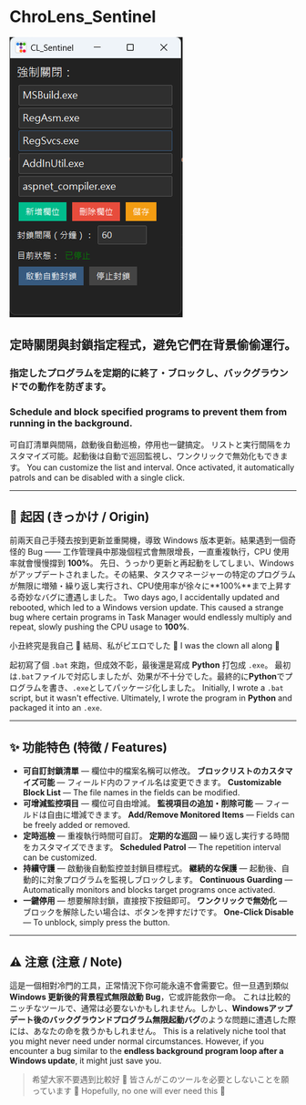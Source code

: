 # ChroLens_Sentinel

![ChroLens_Sentinel](./pic/clse1.png)

## 定時關閉與封鎖指定程式，避免它們在背景偷偷運行。
### 指定したプログラムを定期的に終了・ブロックし、バックグラウンドでの動作を防ぎます。
### Schedule and block specified programs to prevent them from running in the background.

可自訂清單與間隔，啟動後自動巡檢，停用也一鍵搞定。
リストと実行間隔をカスタマイズ可能。起動後は自動で巡回監視し、ワンクリックで無効化もできます。
You can customize the list and interval. Once activated, it automatically patrols and can be disabled with a single click.

---

## 📜 起因 (きっかけ / Origin)

前兩天自己手殘去按到更新並重開機，導致 Windows 版本更新。結果遇到一個奇怪的 Bug —— 工作管理員中那幾個程式會無限增長，一直重複執行，CPU 使用率就會慢慢撐到 **100%**。
先日、うっかり更新と再起動をしてしまい、Windowsがアップデートされました。その結果、タスクマネージャーの特定のプログラムが無限に増殖・繰り返し実行され、CPU使用率が徐々に**100%**まで上昇する奇妙なバグに遭遇しました。
Two days ago, I accidentally updated and rebooted, which led to a Windows version update. This caused a strange bug where certain programs in Task Manager would endlessly multiply and repeat, slowly pushing the CPU usage to **100%**.

小丑終究是我自己 🤡
結局、私がピエロでした 🤡
I was the clown all along 🤡

起初寫了個 `.bat` 來跑，但成效不彰，最後還是寫成 **Python** 打包成 `.exe`。
最初は`.bat`ファイルで対応しましたが、効果が不十分でした。最終的に**Python**でプログラムを書き、`.exe`としてパッケージ化しました。
Initially, I wrote a `.bat` script, but it wasn't effective. Ultimately, I wrote the program in **Python** and packaged it into an `.exe`.

---

## ✨ 功能特色 (特徴 / Features)

- **可自訂封鎖清單** — 欄位中的檔案名稱可以修改。
  **ブロックリストのカスタマイズ可能** — フィールド内のファイル名は変更できます。
  **Customizable Block List** — The file names in the fields can be modified.
- **可增減監控項目** — 欄位可自由增減。
  **監視項目の追加・削除可能** — フィールドは自由に増減できます。
  **Add/Remove Monitored Items** — Fields can be freely added or removed.
- **定時巡檢** — 重複執行時間可自訂。
  **定期的な巡回** — 繰り返し実行する時間をカスタマイズできます。
  **Scheduled Patrol** — The repetition interval can be customized.
- **持續守護** — 啟動後自動監控並封鎖目標程式。
  **継続的な保護** — 起動後、自動的に対象プログラムを監視しブロックします。
  **Continuous Guarding** — Automatically monitors and blocks target programs once activated.
- **一鍵停用** — 想要解除封鎖，直接按下按鈕即可。
  **ワンクリックで無効化** — ブロックを解除したい場合は、ボタンを押すだけです。
  **One-Click Disable** — To unblock, simply press the button.

---

## ⚠️ 注意 (注意 / Note)

這是一個相對冷門的工具，正常情況下你可能永遠不會需要它。但一旦遇到類似 **Windows 更新後的背景程式無限啟動 Bug**，它或許能救你一命。
これは比較的ニッチなツールで、通常は必要ないかもしれません。しかし、**Windowsアップデート後のバックグラウンドプログラム無限起動バグ**のような問題に遭遇した際には、あなたの命を救うかもしれません。
This is a relatively niche tool that you might never need under normal circumstances. However, if you encounter a bug similar to the **endless background program loop after a Windows update**, it might just save you.

> 希望大家不要遇到比較好 🙏
> 皆さんがこのツールを必要としないことを願っています 🙏
> Hopefully, no one will ever need this 🙏